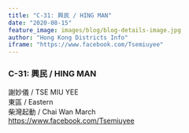 ```yaml
---
title: "C-31: 興民 / HING MAN"
date: "2020-08-15"
feature_image: images/blog/blog-details-image.jpg
author: "Hong Kong Districts Info"
iframe: "https://www.facebook.com/Tsemiuyee"
---
```


### C-31: 興民 / HING MAN  
謝妙儀 / TSE MIU YEE  
東區 / Eastern  
柴灣起動 / Chai Wan March  
https://www.facebook.com/Tsemiuyee
